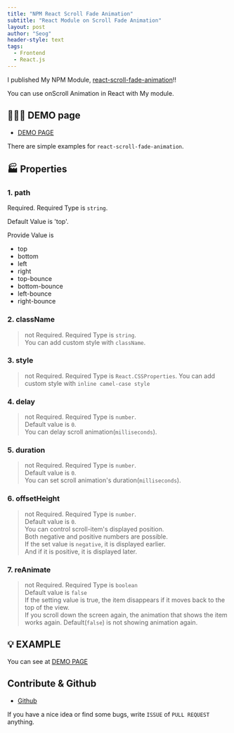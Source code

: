 ```yaml
---
title: "NPM React Scroll Fade Animation"
subtitle: "React Module on Scroll Fade Animation"
layout: post
author: "Seog"
header-style: text
tags: 
  - Frontend
  - React.js
---
```


I published My NPM Module, [react-scroll-fade-animation](https://www.npmjs.com/package/react-scroll-fade-animation)!!

You can use onScroll Animation in React with My module.

## 💁🏻‍♂️ DEMO page

* [DEMO PAGE](https://1seok2.github.io/react-scroll-fade-animation/)

There are simple examples for `react-scroll-fade-animation`.

## 🏭 Properties

### 1. path

Required.  Required Type is `string`.

Default Value is 'top'.

Provide Value is

* top
* bottom
* left
* right
* top-bounce
* bottom-bounce
* left-bounce
* right-bounce

### 2. className

> not Required. Required Type is `string`. <br/>
> You can add custom style with `className`.

### 3. style

> not Required. Required Type is `React.CSSProperties`. 
> You can add custom style with `inline camel-case style`

### 4. delay

> not Required. Required Type is `number`. <br/>
> Default value is `0`. <br/>
> You can delay scroll animation(`milliseconds`).

### 5. duration

> not Required. Required Type is `number`. <br/>
> Default value is `0`. <br/>
> You can set scroll animation's duration(`milliseconds`).

### 6. offsetHeight

> not Required. Required Type is `number`. <br/>
> Default value is `0`. <br/>
> You can control scroll-item's displayed position. <br/>
> Both negative and positive numbers are possible.  <br/>
> If the set value is `negative`, it is displayed earlier. <br/>
> And if it is positive, it is displayed later. <br/>

### 7. reAnimate

> not Required. Required Type is `boolean` <br/>
> Default value is `false` <br/>
> If the setting value is true, the item disappears if it moves back to the top of the view.  <br/>
> If you scroll down the screen again, the animation that shows the item works again. Default(`false`) is not showing animation again.

## 💡 EXAMPLE

You can see at [DEMO PAGE](https://1seok2.github.io/react-scroll-fade-animation/)

## Contribute & Github

* [Github](https://github.com/1seok2/react-scroll-fade-animation)

If you have a nice idea or find some bugs, write `ISSUE` of `PULL REQUEST` anything.